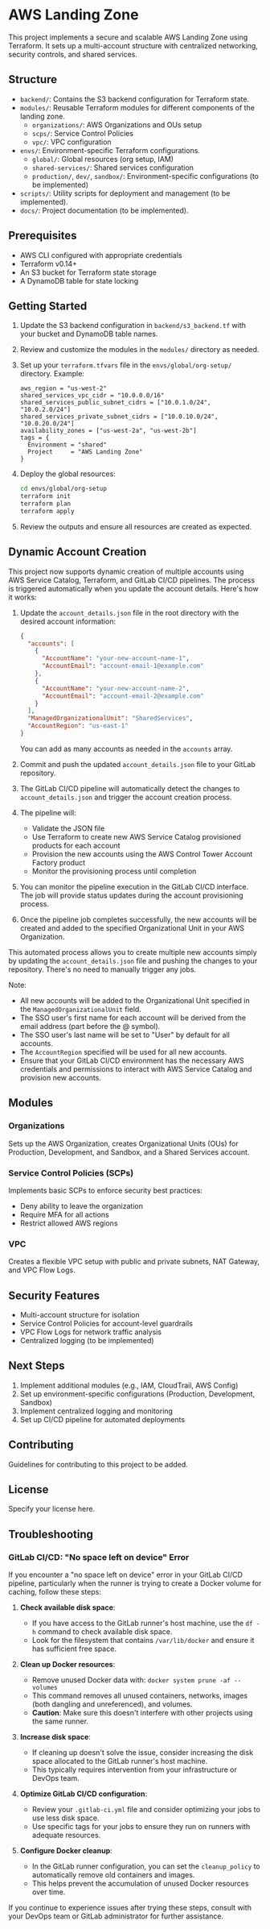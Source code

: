 # AWS Landing Zone

This project implements a secure and scalable AWS Landing Zone using Terraform. It sets up a multi-account structure with centralized networking, security controls, and shared services.

## Structure

- `backend/`: Contains the S3 backend configuration for Terraform state.
- `modules/`: Reusable Terraform modules for different components of the landing zone.
  - `organizations/`: AWS Organizations and OUs setup
  - `scps/`: Service Control Policies
  - `vpc/`: VPC configuration
- `envs/`: Environment-specific Terraform configurations.
  - `global/`: Global resources (org setup, IAM)
  - `shared-services/`: Shared services configuration
  - `production/`, `dev/`, `sandbox/`: Environment-specific configurations (to be implemented)
- `scripts/`: Utility scripts for deployment and management (to be implemented).
- `docs/`: Project documentation (to be implemented).

## Prerequisites

- AWS CLI configured with appropriate credentials
- Terraform v0.14+
- An S3 bucket for Terraform state storage
- A DynamoDB table for state locking

## Getting Started

1. Update the S3 backend configuration in `backend/s3_backend.tf` with your bucket and DynamoDB table names.

2. Review and customize the modules in the `modules/` directory as needed.

3. Set up your `terraform.tfvars` file in the `envs/global/org-setup/` directory. Example:

   ```hcl
   aws_region = "us-west-2"
   shared_services_vpc_cidr = "10.0.0.0/16"
   shared_services_public_subnet_cidrs = ["10.0.1.0/24", "10.0.2.0/24"]
   shared_services_private_subnet_cidrs = ["10.0.10.0/24", "10.0.20.0/24"]
   availability_zones = ["us-west-2a", "us-west-2b"]
   tags = {
     Environment = "shared"
     Project     = "AWS Landing Zone"
   }
   ```

4. Deploy the global resources:

   ```sh
   cd envs/global/org-setup
   terraform init
   terraform plan
   terraform apply
   ```

5. Review the outputs and ensure all resources are created as expected.

## Dynamic Account Creation

This project now supports dynamic creation of multiple accounts using AWS Service Catalog, Terraform, and GitLab CI/CD pipelines. The process is triggered automatically when you update the account details. Here's how it works:

1. Update the `account_details.json` file in the root directory with the desired account information:

   ```json
   {
     "accounts": [
       {
         "AccountName": "your-new-account-name-1",
         "AccountEmail": "account-email-1@example.com"
       },
       {
         "AccountName": "your-new-account-name-2",
         "AccountEmail": "account-email-2@example.com"
       }
     ],
     "ManagedOrganizationalUnit": "SharedServices",
     "AccountRegion": "us-east-1"
   }
   ```

   You can add as many accounts as needed in the `accounts` array.

2. Commit and push the updated `account_details.json` file to your GitLab repository.

3. The GitLab CI/CD pipeline will automatically detect the changes to `account_details.json` and trigger the account creation process.

4. The pipeline will:
   - Validate the JSON file
   - Use Terraform to create new AWS Service Catalog provisioned products for each account
   - Provision the new accounts using the AWS Control Tower Account Factory product
   - Monitor the provisioning process until completion

5. You can monitor the pipeline execution in the GitLab CI/CD interface. The job will provide status updates during the account provisioning process.

6. Once the pipeline job completes successfully, the new accounts will be created and added to the specified Organizational Unit in your AWS Organization.

This automated process allows you to create multiple new accounts simply by updating the `account_details.json` file and pushing the changes to your repository. There's no need to manually trigger any jobs.

Note: 
- All new accounts will be added to the Organizational Unit specified in the `ManagedOrganizationalUnit` field.
- The SSO user's first name for each account will be derived from the email address (part before the @ symbol).
- The SSO user's last name will be set to "User" by default for all accounts.
- The `AccountRegion` specified will be used for all new accounts.
- Ensure that your GitLab CI/CD environment has the necessary AWS credentials and permissions to interact with AWS Service Catalog and provision new accounts.

## Modules

### Organizations

Sets up the AWS Organization, creates Organizational Units (OUs) for Production, Development, and Sandbox, and a Shared Services account.

### Service Control Policies (SCPs)

Implements basic SCPs to enforce security best practices:
- Deny ability to leave the organization
- Require MFA for all actions
- Restrict allowed AWS regions

### VPC

Creates a flexible VPC setup with public and private subnets, NAT Gateway, and VPC Flow Logs.

## Security Features

- Multi-account structure for isolation
- Service Control Policies for account-level guardrails
- VPC Flow Logs for network traffic analysis
- Centralized logging (to be implemented)

## Next Steps

1. Implement additional modules (e.g., IAM, CloudTrail, AWS Config)
2. Set up environment-specific configurations (Production, Development, Sandbox)
3. Implement centralized logging and monitoring
4. Set up CI/CD pipeline for automated deployments

## Contributing

Guidelines for contributing to this project to be added.

## License

Specify your license here.

## Troubleshooting

### GitLab CI/CD: "No space left on device" Error

If you encounter a "no space left on device" error in your GitLab CI/CD pipeline, particularly when the runner is trying to create a Docker volume for caching, follow these steps:

1. **Check available disk space**: 
   - If you have access to the GitLab runner's host machine, use the `df -h` command to check available disk space.
   - Look for the filesystem that contains `/var/lib/docker` and ensure it has sufficient free space.

2. **Clean up Docker resources**:
   - Remove unused Docker data with: `docker system prune -af --volumes`
   - This command removes all unused containers, networks, images (both dangling and unreferenced), and volumes.
   - **Caution**: Make sure this doesn't interfere with other projects using the same runner.

3. **Increase disk space**:
   - If cleaning up doesn't solve the issue, consider increasing the disk space allocated to the GitLab runner's host machine.
   - This typically requires intervention from your infrastructure or DevOps team.

4. **Optimize GitLab CI/CD configuration**:
   - Review your `.gitlab-ci.yml` file and consider optimizing your jobs to use less disk space.
   - Use specific tags for your jobs to ensure they run on runners with adequate resources.

5. **Configure Docker cleanup**:
   - In the GitLab runner configuration, you can set the `cleanup_policy` to automatically remove old containers and images.
   - This helps prevent the accumulation of unused Docker resources over time.

If you continue to experience issues after trying these steps, consult with your DevOps team or GitLab administrator for further assistance.
